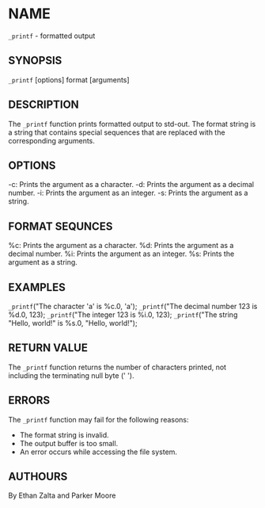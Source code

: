 # NAME

`_printf` - formatted output

## SYNOPSIS

`_printf` [options] format [arguments]

## DESCRIPTION

The `_printf` function prints formatted output to std-out.
The format string is a string that contains special
sequences that are replaced with the corresponding arguments.

## OPTIONS

-c: Prints the argument as a character.
-d: Prints the argument as a decimal number.
-i: Prints the argument as an  integer.
-s: Prints the argument as a string.

## FORMAT SEQUNCES

%c: Prints  the argument as a character.
%d: Prints the argument as a decimal number.
%i: Prints the argument as an integer.
%s: Prints the argument as a string.

## EXAMPLES

`_printf`("The character 'a' is %c.0, 'a');
`_printf`("The decimal number 123 is %d.0, 123);
`_printf`("The integer  123  is %i.0,  123);
`_printf`("The string "Hello, world!" is %s.0, "Hello, world!");

## RETURN VALUE

The `_printf` function returns the number  of  characters
printed, not including the terminating null byte (' ').

## ERRORS

The `_printf` function may fail for the following reasons:
* The format string is invalid.
* The output buffer is too  small.
* An error occurs while accessing the file system.

## AUTHOURS

By Ethan Zalta and Parker Moore
